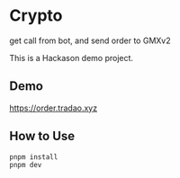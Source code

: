 # Crypto

get call from bot, and send order to GMXv2

This is a Hackason demo project.

## Demo

https://order.tradao.xyz

## How to Use

```bash
pnpm install
pnpm dev
```
